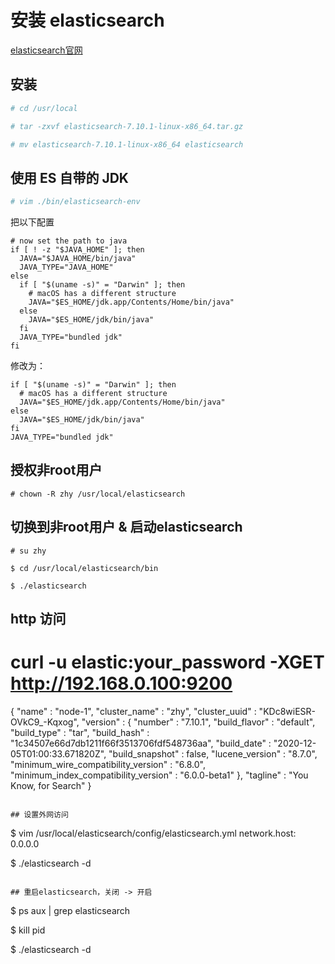 # 安装 elasticsearch
[elasticsearch官网](https://www.elastic.co/downloads/elasticsearch 'elasticsearch')

## 安装
```bash
# cd /usr/local

# tar -zxvf elasticsearch-7.10.1-linux-x86_64.tar.gz

# mv elasticsearch-7.10.1-linux-x86_64 elasticsearch
```

## 使用 ES 自带的 JDK
```bash
# vim ./bin/elasticsearch-env
```

把以下配置

```
# now set the path to java
if [ ! -z "$JAVA_HOME" ]; then
  JAVA="$JAVA_HOME/bin/java"
  JAVA_TYPE="JAVA_HOME"
else
  if [ "$(uname -s)" = "Darwin" ]; then
    # macOS has a different structure
    JAVA="$ES_HOME/jdk.app/Contents/Home/bin/java"
  else
    JAVA="$ES_HOME/jdk/bin/java"
  fi
  JAVA_TYPE="bundled jdk"
fi
```

修改为：

```
if [ "$(uname -s)" = "Darwin" ]; then
  # macOS has a different structure
  JAVA="$ES_HOME/jdk.app/Contents/Home/bin/java"
else
  JAVA="$ES_HOME/jdk/bin/java"
fi
JAVA_TYPE="bundled jdk"
```

## 授权非root用户
```
# chown -R zhy /usr/local/elasticsearch
```

## 切换到非root用户 & 启动elasticsearch
```
# su zhy

$ cd /usr/local/elasticsearch/bin

$ ./elasticsearch
```

## http 访问
# curl -u elastic:your_password -XGET http://192.168.0.100:9200
{
  "name" : "node-1",
  "cluster_name" : "zhy",
  "cluster_uuid" : "KDc8wiESR-OVkC9_-Kqxog",
  "version" : {
    "number" : "7.10.1",
    "build_flavor" : "default",
    "build_type" : "tar",
    "build_hash" : "1c34507e66d7db1211f66f3513706fdf548736aa",
    "build_date" : "2020-12-05T01:00:33.671820Z",
    "build_snapshot" : false,
    "lucene_version" : "8.7.0",
    "minimum_wire_compatibility_version" : "6.8.0",
    "minimum_index_compatibility_version" : "6.0.0-beta1"
  },
  "tagline" : "You Know, for Search"
}
```

## 设置外网访问
```
$ vim /usr/local/elasticsearch/config/elasticsearch.yml
network.host: 0.0.0.0

$ ./elasticsearch -d
```

## 重启elasticsearch，关闭 -> 开启
```
$ ps aux | grep elasticsearch

$ kill pid

$ ./elasticsearch -d
```

